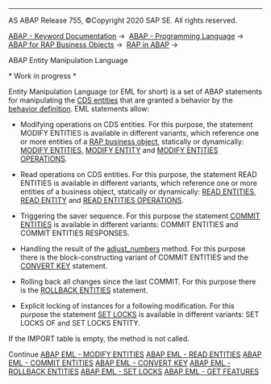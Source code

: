   

* * *

AS ABAP Release 755, ©Copyright 2020 SAP SE. All rights reserved.

[ABAP - Keyword Documentation](javascript:call_link\('abenabap.htm'\)) →  [ABAP - Programming Language](javascript:call_link\('abenabap_reference.htm'\)) →  [ABAP for RAP Business Objects](javascript:call_link\('abenabap_business_objects.htm'\)) →  [RAP in ABAP](javascript:call_link\('abenrestful_abap_programming.htm'\)) → 

ABAP Entity Manipulation Language

\* Work in progress \*

Entity Manipulation Language (or EML for short) is a set of ABAP statements for manipulating the [CDS entities](javascript:call_link\('abencds_entity_glosry.htm'\) "Glossary Entry") that are granted a behavior by the [behavior definition](javascript:call_link\('abencds_behavior_definition_glosry.htm'\) "Glossary Entry"). EML statements allow:

-   Modifying operations on CDS entities.
    For this purpose, the statement MODIFY ENTITIES is available in different variants, which reference one or more entities of a [RAP business object](javascript:call_link\('abenrap_bo_glosry.htm'\) "Glossary Entry"), statically or dynamically: [MODIFY ENTITIES](javascript:call_link\('abeneml_modify_entities.htm'\)), [MODIFY ENTITY](javascript:call_link\('abeneml_modify_entity.htm'\)) and [MODIFY ENTITIES OPERATIONS](javascript:call_link\('abeneml_modify_entities_op.htm'\)).

-   Read operations on CDS entities.
    For this purpose, the statement READ ENTITIES is available in different variants, which reference one or more entities of a business object, statically or dynamically: [READ ENTITIES](javascript:call_link\('abenread_behavior.htm'\)), [READ ENTITY](javascript:call_link\('abeneml_read_entity.htm'\)) and [READ ENTITIES OPERATIONS](javascript:call_link\('abeneml_read_entities_op.htm'\)).

-   Triggering the saver sequence.
    For this purpose the statement [COMMIT ENTITIES](javascript:call_link\('abeneml_commit_entities.htm'\)) is available in different variants: COMMIT ENTITIES and COMMIT ENTITIES RESPONSES.

-   Handling the result of the [adjust\_numbers](javascript:call_link\('abensaver_adjust_numbers.htm'\)) method.
    For this purpose there is the block-constructing variant of COMMIT ENTITIES and the [CONVERT KEY](javascript:call_link\('abenconvert_key.htm'\)) statement.

-   Rolling back all changes since the last COMMIT.
    For this purpose there is the [ROLLBACK ENTITIES](javascript:call_link\('abeneml_rollback_entities.htm'\)) statement.

-   Explicit locking of instances for a following modification.
    For this purpose the statement [SET LOCKS](javascript:call_link\('abeneml_set_locks.htm'\)) is available in different variants: SET LOCKS OF and SET LOCKS ENTITY.

If the IMPORT table is empty, the method is not called.

Continue
[ABAP EML - MODIFY ENTITIES](javascript:call_link\('abeneml_modify_entities.htm'\))
[ABAP EML - READ ENTITIES](javascript:call_link\('abenread_behavior.htm'\))
[ABAP EML - COMMIT ENTITIES](javascript:call_link\('abeneml_commit_entities.htm'\))
[ABAP EML - CONVERT KEY](javascript:call_link\('abenconvert_key.htm'\))
[ABAP EML - ROLLBACK ENTITIES](javascript:call_link\('abeneml_rollback_entities.htm'\))
[ABAP EML - SET LOCKS](javascript:call_link\('abeneml_set_locks.htm'\))
[ABAP EML - GET FEATURES](javascript:call_link\('abeneml_get_features.htm'\))